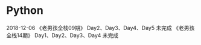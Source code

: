 # Python
2018-12-06
    《老男孩全栈09期》          Day2、Day3、Day4、Day5      未完成
    《老男孩全栈14期》          Day1、Day2、Day3、Day4      未完成
